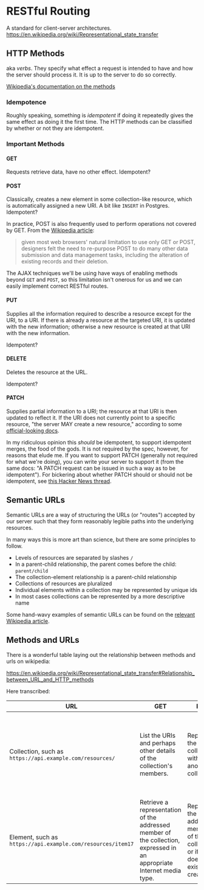# RESTful Routing

A standard for client-server architectures.
https://en.wikipedia.org/wiki/Representational_state_transfer

## HTTP Methods

aka _verbs_. They specify what effect a request is intended to have and how the server should process it. It is up to the server to do so correctly.

[Wikipedia's documentation on the methods](https://en.wikipedia.org/wiki/Hypertext_Transfer_Protocol#Request_methods)

### Idempotence

Roughly speaking, something is _idempotent_ if doing it repeatedly gives the same effect as doing it the first time. The HTTP methods can be classified by whether or not they are idempotent.

### Important Methods

#### GET

Requests retrieve data, have no other effect. Idempotent?

#### POST

Classically, creates a new element in some collection-like resource, which is automatically assigned a new URI. A bit like `INSERT` in Postgres. Idempotent?

In practice, POST is also frequently used to perform operations not covered by GET. From the [Wikipedia article](https://en.wikipedia.org/wiki/POST_(HTTP)):

> given most web browsers' natural limitation to use only GET or POST, designers felt the need to re-purpose POST to do many other data submission and data management tasks, including the alteration of existing records and their deletion.

The AJAX techniques we'll be using have ways of enabling methods beyond `GET` and `POST`, so this limitation isn't onerous for us and we can easily implement correct RESTful routes.

#### PUT

Supplies all the information required to describe a resource except for the URI, to a URI. If there is already a resource at the targeted URI, it is updated with the new information; otherwise a new resource is created at that URI with the new information.

Idempotent?

#### DELETE

Deletes the resource at the URL.

Idempotent?

#### PATCH

Supplies partial information to a URI; the resource at that URI is then updated to reflect it. If the URI does not currently point to a specific resource, "the server MAY create a new resource," according to some [official-looking docs](https://tools.ietf.org/html/rfc5789).

In my ridiculous opinion this _should_ be idempotent, to support idempotent merges, the food of the gods. It is not required by the spec, however, for reasons that elude me. If you want to support PATCH (generally not required for what we're doing), you can write your server to support it (from the same docs: "A PATCH request can be issued in such a way as to be idempotent"). For bickering about whether PATCH should or should not be idempotent, see [this Hacker News thread](https://news.ycombinator.com/item?id=4198854).

## Semantic URLs

Semantic URLs are a way of structuring the URLs (or "routes") accepted by our server such that they form reasonably legible paths into the underlying resources.

In many ways this is more art than science, but there are some principles to follow.

- Levels of resources are separated by slashes `/`
- In a parent-child relationship, the parent comes before the child: `parent/child`
- The collection-element relationship is a parent-child relationship
- Collections of resources are pluralized
- Individual elements within a collection may be represented by unique ids
- In most cases collections can be represented by a more descriptive name

Some hand-wavy examples of semantic URLs can be found on the [relevant Wikipedia article](https://en.wikipedia.org/wiki/Semantic_URL#Structure).

## Methods and URLs

There is a wonderful table laying out the relationship between methods and urls on wikipedia:

https://en.wikipedia.org/wiki/Representational_state_transfer#Relationship_between_URL_and_HTTP_methods

Here transcribed:

| URL | GET | PUT | PATCH | POST | DELETE
|--|--|--|--|--|--|
|Collection, such as `https://api.example.com/resources/`| List the URIs and perhaps other details of the collection's members. | Replace the entire collection with another collection. | Not generally used | Create a new entry in the collection. The new entry's URI is assigned automatically and is usually returned by the operation | Delete the entire collection. |
| Element, such as `https://api.example.com/resources/item17` | Retrieve a representation of the addressed member of the collection, expressed in an appropriate Internet media type. | Replace the addressed member of the collection, or if it does not exist, create it. | Update the addressed member of the collection. | Not generally used. Treat the addressed member as a collection in its own right and create a new entry within it | Delete the addressed member of the collection. |
